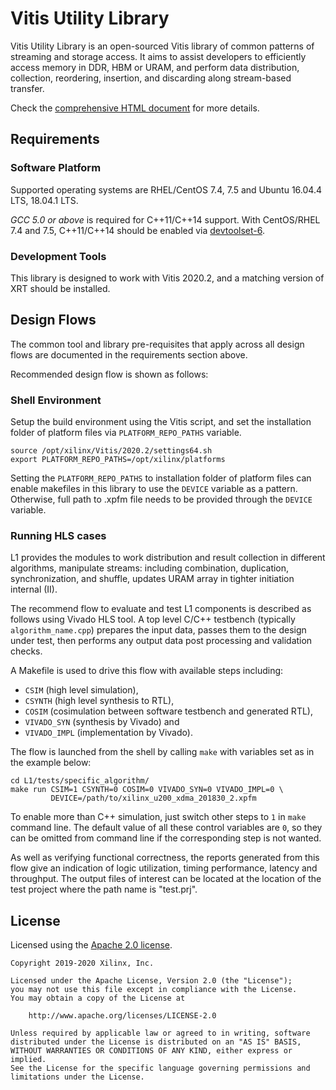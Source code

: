 # Vitis Utility Library

Vitis Utility Library is an open-sourced Vitis library of common patterns of streaming and storage access.
It aims to assist developers to efficiently access memory in DDR, HBM or URAM, and perform data distribution, collection,
reordering, insertion, and discarding along stream-based transfer.

Check the [comprehensive HTML document](https://xilinx.github.io/Vitis_Libraries/utils/2021.2/index.html) for more details.

## Requirements

### Software Platform

Supported operating systems are RHEL/CentOS 7.4, 7.5 and Ubuntu 16.04.4 LTS, 18.04.1 LTS.

*GCC 5.0 or above* is required for C++11/C++14 support.
With CentOS/RHEL 7.4 and 7.5, C++11/C++14 should be enabled via
[devtoolset-6](https://www.softwarecollections.org/en/scls/rhscl/devtoolset-6/).

### Development Tools

This library is designed to work with Vitis 2020.2,
and a matching version of XRT should be installed.

## Design Flows

The common tool and library pre-requisites that apply across all design flows are documented in the requirements section above.

Recommended design flow is shown as follows:


### Shell Environment

Setup the build environment using the Vitis script, and set the installation folder of platform files via `PLATFORM_REPO_PATHS` variable.

```console
source /opt/xilinx/Vitis/2020.2/settings64.sh
export PLATFORM_REPO_PATHS=/opt/xilinx/platforms
```

Setting the `PLATFORM_REPO_PATHS` to installation folder of platform files can enable makefiles in this library to use the `DEVICE` variable as a pattern.
Otherwise, full path to .xpfm file needs to be provided through the `DEVICE` variable.

### Running HLS cases

L1 provides the modules to work distribution and result collection in different algorithms, manipulate streams:
including combination, duplication, synchronization, and shuffle, updates URAM array in tighter initiation internal (II).

The recommend flow to evaluate and test L1 components is described as follows using Vivado HLS tool.
A top level C/C++ testbench (typically `algorithm_name.cpp`) prepares the input data, passes them to the design under test,
then performs any output data post processing and validation checks.

A Makefile is used to drive this flow with available steps including:

* `CSIM` (high level simulation),
* `CSYNTH` (high level synthesis to RTL),
* `COSIM` (cosimulation between software testbench and generated RTL),
* `VIVADO_SYN` (synthesis by Vivado) and
* `VIVADO_IMPL` (implementation by Vivado).

The flow is launched from the shell by calling `make` with variables set as in the example below:

```console
cd L1/tests/specific_algorithm/
make run CSIM=1 CSYNTH=0 COSIM=0 VIVADO_SYN=0 VIVADO_IMPL=0 \
         DEVICE=/path/to/xilinx_u200_xdma_201830_2.xpfm
```

To enable more than C++ simulation, just switch other steps to `1` in `make` command line.
The default value of all these control variables are ``0``, so they can be omitted from command line
if the corresponding step is not wanted.

As well as verifying functional correctness, the reports generated from this flow give an indication of logic utilization,
timing performance, latency and throughput.
The output files of interest can be located at the location of the test project where the path name is "test.prj".

## License

Licensed using the [Apache 2.0 license](https://www.apache.org/licenses/LICENSE-2.0).

    Copyright 2019-2020 Xilinx, Inc.
    
    Licensed under the Apache License, Version 2.0 (the "License");
    you may not use this file except in compliance with the License.
    You may obtain a copy of the License at
    
        http://www.apache.org/licenses/LICENSE-2.0
    
    Unless required by applicable law or agreed to in writing, software
    distributed under the License is distributed on an "AS IS" BASIS,
    WITHOUT WARRANTIES OR CONDITIONS OF ANY KIND, either express or implied.
    See the License for the specific language governing permissions and
    limitations under the License.

